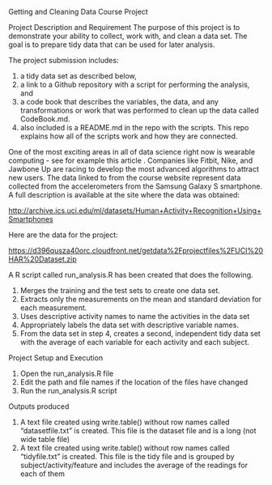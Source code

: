Getting and Cleaning Data Course Project


Project Description and Requirement
The purpose of this project is to demonstrate your ability to collect, work with, and clean a data set. The goal is to prepare tidy data that can be used for later analysis. 

The project submission includes:
 
1.	a tidy data set as described below, 
2.	a link to a Github repository with a script for performing the analysis, and 
3.	a code book that describes the variables, the data, and any transformations or work that was performed to clean up the data called CodeBook.md. 
4.	also included is a README.md in the repo with the scripts. This repo explains how all of the scripts work and how they are connected.

One of the most exciting areas in all of data science right now is wearable computing - see for example this article . Companies like Fitbit, Nike, and Jawbone Up are racing to develop the most advanced algorithms to attract new users. The data linked to from the course website represent data collected from the accelerometers from the Samsung Galaxy S smartphone. A full description is available at the site where the data was obtained: 

http://archive.ics.uci.edu/ml/datasets/Human+Activity+Recognition+Using+Smartphones 

Here are the data for the project: 

https://d396qusza40orc.cloudfront.net/getdata%2Fprojectfiles%2FUCI%20HAR%20Dataset.zip 

 A R script called run_analysis.R has been created that does the following. 
1.	Merges the training and the test sets to create one data set.
2.	Extracts only the measurements on the mean and standard deviation for each measurement. 
3.	Uses descriptive activity names to name the activities in the data set
4.	Appropriately labels the data set with descriptive variable names. 
5.	From the data set in step 4, creates a second, independent tidy data set with the average of each variable for each activity and each subject.

Project Setup and Execution

1.	Open the run_analysis.R file
2.	Edit the path and file names if the location of the files have changed
3.	Run the run_analysis.R script


 Outputs produced
1.	A text file created using write.table() without row names called “datasetfile.txt” is created. This file is the dataset file and is a long (not wide table file)
2.	 A text file created using write.table() without row names called “tidyfile.txt” is created. This file is the tidy file and is grouped by subject/activity/feature and includes the average of the readings for each of them



